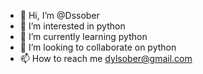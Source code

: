 - 👋 Hi, I’m @Dssober
- 👀 I’m interested in python
- 🌱 I’m currently learning python
- 💞️ I’m looking to collaborate on python
- 📫 How to reach me dylsober@gmail.com

<!---
Dssober/Dssober is a ✨ special ✨ repository because its `README.md` (this file) appears on your GitHub profile.
You can click the Preview link to take a look at your changes.
--->
